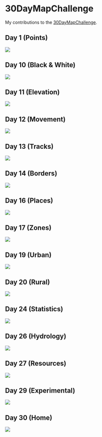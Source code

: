 # 30DayMapChallenge

My contributions to the [30DayMapChallenge](https://twitter.com/hashtag/30daymapchallenge?lang=en).

## Day 1 (Points)

![](graphs/day01.png)

## Day 10 (Black & White)

![](graphs/day10.png)

## Day 11 (Elevation)

![](graphs/day11.png)

## Day 12 (Movement)

![](graphs/day12.png)

## Day 13 (Tracks)

![](graphs/day13.png)

## Day 14 (Borders)

![](graphs/day14.png)

## Day 16 (Places)

![](graphs/day16.png)

## Day 17 (Zones)

![](graphs/day17.png)

## Day 19 (Urban)

![](graphs/day19.png)

## Day 20 (Rural)

![](graphs/day20.png)

## Day 24 (Statistics)

![](graphs/day24.png)

## Day 26 (Hydrology)

![](graphs/day26.png)

## Day 27 (Resources)

![](graphs/day27.png)

## Day 29 (Experimental)

![](graphs/day29.png)

## Day 30 (Home)

![](graphs/day30.png)
